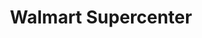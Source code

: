 ---
title: "Walmart Supercenter"
url: /new-orleans/walmart-supercenter-bullard-avenue/
shop: supermarket
---